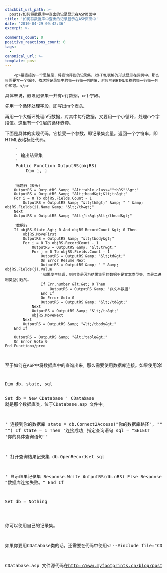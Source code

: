 ```yaml
---
stackbit_url_path: >-
  posts/如何将数据库中查出的记录显示在ASP页面中
title: '如何将数据库中查出的记录显示在ASP页面中'
date: '2010-04-29 09:42:36'
excerpt: >-
  
comments_count: 0
positive_reactions_count: 0
tags: 
  - 
canonical_url: >-
template: post
---
```


        <p>最直接的一个思路是，将查询得到的记录集，以HTML表格的形式显示在网页中。那么只需要写一个循环，依次将记录集中的每一行每一列的值，对应写到HTML表格的每一行每一列中即可。</p>
<p>具体来说，假设记录集一共有n行数据，m个字段。</p>
<p>先用一个循环处理字段，即写出m个表头。</p>
<p>再用一个大循环处理n行数据，对其中每行数据，又要用一个小循环，处理m个字段值。这里有一个2层的循环嵌套。</p>
<p>下面是具体的实现代码，它接受一个参数，即记录集变量。返回一个字符串，即HTML表格标签代码。</p>
<pre class="brush: vb">    '
    ' 输出结果集
    '
    Public Function OutputRS(objRS)
        Dim i, j

        '标题行（表头）
        OutputRS = OutputRS &amp; "&lt;table class=""tbRS""&gt;"
        OutputRS = OutputRS &amp; "&lt;thead&gt;&lt;tr&gt;"
        For i = 0 To objRS.Fields.Count - 1
            OutputRS = OutputRS &amp; "&lt;th&gt;" &amp; " " &amp; objRS.Fields(i).Name &amp; "&lt;/th&gt;"
        Next
        OutputRS = OutputRS &amp; "&lt;/tr&gt;&lt;/thead&gt;"
        
        '数据行
        If objRS.State &gt; 0 And objRS.RecordCount &gt; 0 Then
            objRS.MoveFirst
            OutputRS = OutputRS &amp; "&lt;tbody&gt;"
            For i = 0 To objRS.RecordCount - 1
                OutputRS = OutputRS &amp; "&lt;tr&gt;"
                For j = 0 To objRS.Fields.Count - 1
                    OutputRS = OutputRS &amp; "&lt;td&gt;"
                    On Error Resume Next
                    OutputRS = OutputRS &amp; " " &amp; objRS.Fields(j).Value
                    '如果发生错误，则可能是因为结果集里的数据不是文本类型等，而是二进制类型引起的。
                    If Err.number &lt;&gt; 0 Then
                        OutputRS = OutputRS &amp; "非文本数据"
                    End If
                    On Error Goto 0
                    OutputRS = OutputRS &amp; "&lt;/td&gt;"
                Next
                OutputRS = OutputRS &amp; "&lt;/tr&gt;"
                objRS.MoveNext
            Next
            OutputRS = OutputRS &amp; "&lt;/tbody&gt;"
        End If
        
        OutputRS = OutputRS &amp; "&lt;/table&gt;"
        On Error Goto 0
    End Function</pre>
<p>至于如何在ASP中将数据库中的查询出来，那么需要使用数据库连接。如果使用涂鸦博客中的CDatabase数据库类，那么可以很简单的实现，如：</p>
<pre class="brush: vb">Dim db, state, sql

Set db = New CDatabase ' CDatabase 就是那个数据库类，位于CDatabase.asp 文件中。

' 连接到你的数据库
state = db.Connect2Access("你的数据库路径", "", "")
If state = 1 Then
  '连接成功，指定查询语句
  sql = "SELECT '你的具体查询语句'"

  ' 打开查询结果记录集
  db.OpenRecordset sql

  ' 显示结果记录集
  Response.Write OutputRS(db.oRS)
Else
  Response.Write "数据库连接失败。"
End If

Set db = Nothing</pre>
<p>你可以使用自己的记录集。</p>
<p>如果你要用CDatabase类的话，还需要在代码中使用&lt;!--#include file="CDatabase.asp"--&gt;的方式将 CDatabase.asp 包含进来。</p>
<p>CDatabase.asp 文件源代码在<a target="_blank" href="http://www.myfootprints.cn/blog/post/14.html">http://www.myfootprints.cn/blog/post/14.html</a>，你只需要复制就行了。</p>
      